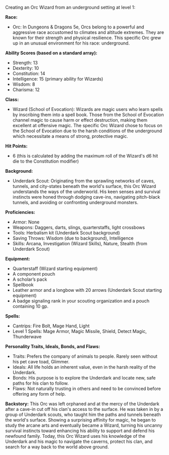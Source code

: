 Creating an Orc Wizard from an underground setting at level 1:

**Race:** 
- Orc: In Dungeons & Dragons 5e, Orcs belong to a powerful and aggressive race accustomed to climates and altitude extremes. They are known for their strength and physical resilience. This specific Orc grew up in an unusual environment for his race: underground.

**Ability Scores (based on a standard array):** 
- Strength: 13
- Dexterity: 10
- Constitution: 14
- Intelligence: 15 (primary ability for Wizards)
- Wisdom: 8
- Charisma: 12

**Class:**
- Wizard (School of Evocation): Wizards are magic users who learn spells by inscribing them into a spell book. Those from the School of Evocation channel magic to cause harm or effect destruction, making them excellent at offensive magic. The specific Orc Wizard chose to focus on the School of Evocation due to the harsh conditions of the underground which necessitate a means of strong, protective magic.

**Hit Points:**
- 6 (this is calculated by adding the maximum roll of the Wizard's d6 hit die to the Constitution modifier)

**Background:** 
- Underdark Scout: Originating from the sprawling networks of caves, tunnels, and city-states beneath the world's surface, this Orc Wizard understands the ways of the underworld. His keen senses and survival instincts were honed through dodging cave-ins, navigating pitch-black tunnels, and avoiding or confronting underground monsters.

**Proficiencies:**
- Armor: None
- Weapons: Daggers, darts, slings, quarterstaffs, light crossbows
- Tools: Herbalism kit (Underdark Scout background)
- Saving Throws: Wisdom (due to background), Intelligence 
- Skills: Arcana, Investigation (Wizard Skills), Nature, Stealth (from Underdark Scout)

**Equipment:** 
- Quarterstaff (Wizard starting equipment)
- A component pouch
- A scholar’s pack
- Spellbook
- Leather armor and a longbow with 20 arrows (Underdark Scout starting equipment)
- A badge signaling rank in your scouting organization and a pouch containing 10 gp.

**Spells:**
- Cantrips: Fire Bolt, Mage Hand, Light
- Level 1 Spells: Mage Armor, Magic Missile, Shield, Detect Magic, Thunderwave

**Personality Traits, Ideals, Bonds, and Flaws:**
- Traits: Prefers the company of animals to people. Rarely seen without his pet cave toad, Glimmer.
- Ideals: All life holds an inherent value, even in the harsh reality of the Underdark.
- Bonds: His purpose is to explore the Underdark and locate new, safe paths for his clan to follow.
- Flaws: Not naturally trusting in others and need to be convinced before offering any form of help.

**Backstory:**
This Orc was left orphaned and at the mercy of the Underdark after a cave-in cut off his clan's access to the surface. He was taken in by a group of Underdark scouts, who taught him the paths and tunnels beneath the world's surface. Showing a surprising affinity for magic, he began to study the arcane arts and eventually became a Wizard, turning his uncanny survival instincts toward enhancing his ability to support and defend his newfound family. Today, this Orc Wizard uses his knowledge of the Underdark and his magic to navigate the caverns, protect his clan, and search for a way back to the world above ground.